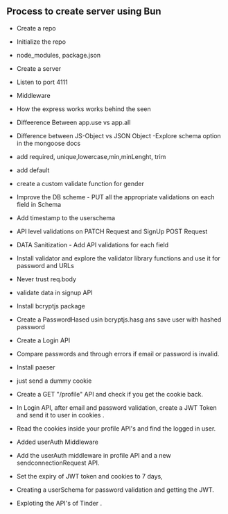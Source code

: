 ## Process to create server using Bun

- Create a repo
- Initialize the repo
- node_modules, package.json
- Create a server
- Listen to port 4111
- Middleware
- How the express works works behind the seen
- Diffeerence Between app.use vs app.all

- Difference between JS-Object vs JSON Object
  -Explore schema option in the mongoose docs

- add required, unique,lowercase,min,minLenght, trim
- add default
- create a custom validate function for gender
- Improve the DB scheme - PUT all the appropriate validations on each field in Schema
- Add timestamp to the userschema
- API level validations on PATCH Request and SignUp POST Request
- DATA Sanitization - Add API validations for each field
- Install validator and explore the validator library functions and use it for password and URLs
- Never trust req.body
- validate data in signup API
- Install bcryptjs package
- Create a PasswordHased usin bcryptjs.hasg ans save user with hashed password
- Create a Login API
- Compare passwords and through errors if email or password is invalid.
- Install paeser
- just send a dummy cookie
- Create a GET "/profile" API and check if you get the cookie back.
- In Login API, after email and password validation, create a JWT Token and send it to user in cookies .
- Read the cookies inside your profile API's and find the logged in user.
- Added userAuth Middleware
- Add the userAuth middleware in profile API and a new sendconnectionRequest API.
- Set the expiry of JWT token and cookies to 7 days,
- Creating a userSchema for password validation and getting the JWT.

- Exploting the API's of Tinder .
